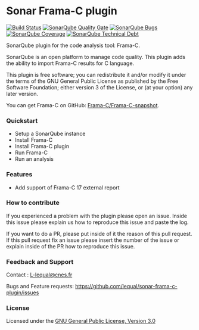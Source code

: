 # Sonar Frama-C plugin
[![Build Status](https://travis-ci.org/lequal/sonar-frama-c-plugin.svg?branch=master)](https://travis-ci.org/lequal/sonar-frama-c-plugin)
[![SonarQube Quality Gate](https://sonarcloud.io/api/project_badges/measure?project=fr.cnes.sonarqube.plugins%3Asonarframac&metric=alert_status)](https://sonarcloud.io/dashboard?id=fr.cnes.sonarqube.plugins%3Asonarframac)
[![SonarQube Bugs](https://sonarcloud.io/api/project_badges/measure?project=fr.cnes.sonarqube.plugins%3Asonarframac&metric=bugs)](https://sonarcloud.io/project/issues?id=fr.cnes.sonarqube.plugins%3Asonarframac&resolved=false&types=BUG)
[![SonarQube Coverage](https://sonarcloud.io/api/project_badges/measure?project=fr.cnes.sonarqube.plugins%3Asonarframac&metric=coverage)](https://sonarcloud.io/component_measures?id=fr.cnes.sonarqube.plugins%3Asonarframac&metric=coverage)
[![SonarQube Technical Debt](https://sonarcloud.io/api/project_badges/measure?project=fr.cnes.sonarqube.plugins%3Asonarframac&metric=sqale_index)](https://sonarcloud.io/component_measures?id=fr.cnes.sonarqube.plugins%3Asonarframac&metric=sqale_index)

SonarQube plugin for the code analysis tool: Frama-C.

SonarQube is an open platform to manage code quality. This plugin adds the ability to import Frama-C results for C language.

This plugin is free software; you can redistribute it and/or modify it under the terms of the GNU General Public License as published by the Free Software Foundation; either version 3 of the License, or (at your option) any later version.

You can get Frama-C on GitHub: [Frama-C/Frama-C-snapshot](https://github.com/Frama-C/Frama-C-snapshot).

### Quickstart
- Setup a SonarQube instance
- Install Frama-C
- Install Frama-C plugin
- Run Frama-C
- Run an analysis

### Features
- Add support of Frama-C 17 external report

### How to contribute
If you experienced a problem with the plugin please open an issue. Inside this issue please explain us how to reproduce this issue and paste the log. 

If you want to do a PR, please put inside of it the reason of this pull request. If this pull request fix an issue please insert the number of the issue or explain inside of the PR how to reproduce this issue.

### Feedback and Support
Contact : L-lequal@cnes.fr

Bugs and Feature requests: https://github.com/lequal/sonar-frama-c-plugin/issues

### License
Licensed under the [GNU General Public License, Version 3.0](https://www.gnu.org/licenses/gpl.txt)
